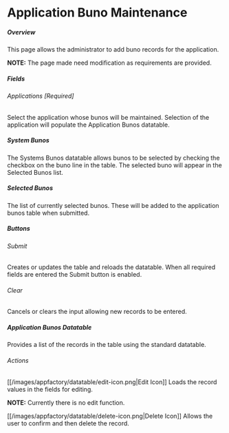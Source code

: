 # Application Buno Maintenance

##### Overview
This page allows the administrator to add buno records for the application.

__NOTE:__ The page made need modification as requirements are provided.

##### Fields
###### Applications [Required]
Select the application whose bunos will be maintained.  Selection of the application will populate the Application Bunos
datatable.

##### System Bunos 
The Systems Bunos datatable allows bunos to be selected by checking the checkbox on the buno line in the table.  The 
selected buno will appear in the Selected Bunos list.

##### Selected Bunos
The list of currently selected bunos.  These will be added to the application bunos table when submitted.

##### Buttons
###### Submit
Creates or updates the table and reloads the datatable.  When all required fields are entered the Submit button is 
enabled.
###### Clear
Cancels or clears the input allowing new records to be entered.

##### Application Bunos Datatable
Provides a list of the records in the table using the standard datatable.
###### Actions
[[/images/appfactory/datatable/edit-icon.png|Edit Icon]]  Loads the record values in the fields for editing.

__NOTE:__ Currently there is no edit function.   

[[/images/appfactory/datatable/delete-icon.png|Delete Icon]]  Allows the user to confirm and then delete the record.
